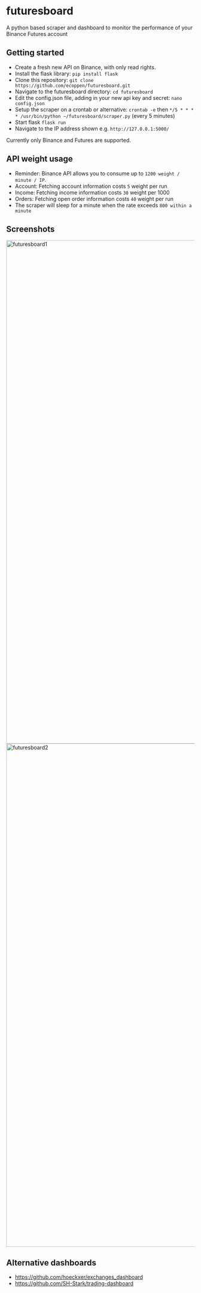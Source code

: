 # futuresboard
A python based scraper and dashboard to monitor the performance of your Binance Futures account

## Getting started

- Create a fresh new API on Binance, with only read rights.
- Install the flask library: `pip install flask`
- Clone this repository: `git clone https://github.com/ecoppen/futuresboard.git`
- Navigate to the futuresboard directory: `cd futuresboard`
- Edit the config.json file, adding in your new api key and secret: `nano config.json`
- Setup the scraper on a crontab or alternative: `crontab -e` then `*/5 * * * * /usr/bin/python ~/futuresboard/scraper.py` (every 5 minutes)
- Start flask `flask run`
- Navigate to the IP address shown e.g. `http://127.0.0.1:5000/`

Currently only Binance and Futures are supported.

## API weight usage

- Reminder: Binance API allows you to consume up to `1200 weight / minute / IP`.
- Account: Fetching account information costs `5` weight per run
- Income: Fetching income information costs `30` weight per 1000
- Orders: Fetching open order information costs `40` weight per run
- The scraper will sleep for a minute when the rate exceeds `800 within a minute`

## Screenshots
<img width="1346" alt="futuresboard1" src="https://user-images.githubusercontent.com/51025241/140821486-ead40b35-d4c2-4282-986d-76fe62f295a7.png">
<img width="1346" alt="futuresboard2" src="https://user-images.githubusercontent.com/51025241/140821400-4fb0efdd-fdba-4c0b-bc49-6a997775bbab.png">

## Alternative dashboards

- https://github.com/hoeckxer/exchanges_dashboard
- https://github.com/SH-Stark/trading-dashboard
